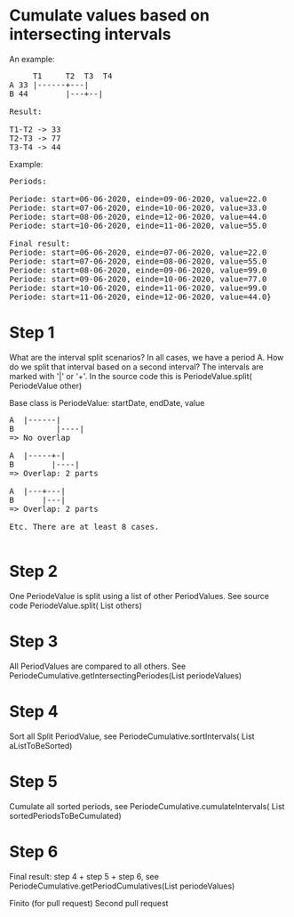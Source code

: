 # Cumulate values based on intersecting intervals

An example: 

<pre>
     T1     T2  T3  T4
A 33 |------+---|
B 44        |---+--|

Result: 

T1-T2 -> 33
T2-T3 -> 77
T3-T4 -> 44
</pre>

Example: 

<pre>
Periods: 

Periode: start=06-06-2020, einde=09-06-2020, value=22.0
Periode: start=07-06-2020, einde=10-06-2020, value=33.0
Periode: start=08-06-2020, einde=12-06-2020, value=44.0
Periode: start=10-06-2020, einde=11-06-2020, value=55.0

Final result: 
Periode: start=06-06-2020, einde=07-06-2020, value=22.0
Periode: start=07-06-2020, einde=08-06-2020, value=55.0
Periode: start=08-06-2020, einde=09-06-2020, value=99.0
Periode: start=09-06-2020, einde=10-06-2020, value=77.0
Periode: start=10-06-2020, einde=11-06-2020, value=99.0
Periode: start=11-06-2020, einde=12-06-2020, value=44.0}
</pre>

# Step 1

What are the interval split scenarios? In all cases, we have a period A. How do we split that interval based on a second interval? 
The intervals are marked with '|' or '+'. In the source code this is PeriodeValue.split( PeriodeValue other)

Base class is PeriodeValue: startDate, endDate, value

<pre>
A  |------|
B         |----|
=> No overlap

A  |-----+-|
B        |----|
=> Overlap: 2 parts 

A  |---+---|
B      |---|
=> Overlap: 2 parts 

Etc. There are at least 8 cases. 

</pre>

# Step 2

One PeriodeValue is split using a list of other PeriodValues. See source code PeriodeValue.split( List<PeriodeValue> others)

# Step 3

All PeriodValues are compared to all others. See PeriodeCumulative.getIntersectingPeriodes(List<PeriodeValue> periodeValues)

# Step 4 

Sort all Split PeriodValue, see PeriodeCumulative.sortIntervals( List<PeriodeValue> aListToBeSorted)

# Step 5

Cumulate all sorted periods, see PeriodeCumulative.cumulateIntervals( List<PeriodeValue> sortedPeriodsToBeCumulated)

# Step 6

Final result: step 4 + step 5 + step 6, see PeriodeCumulative.getPeriodCumulatives(List<PeriodeValue> periodeValues)
     
Finito (for pull request)
Second pull request

